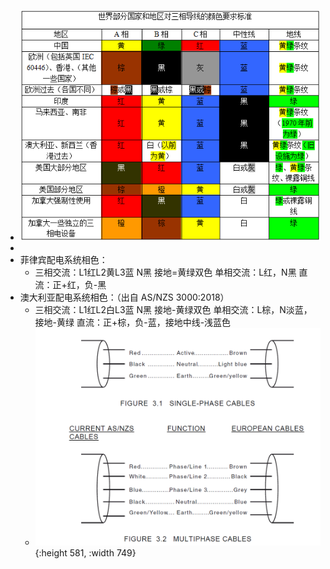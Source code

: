 - ![image.png](../assets/image_1694069127663_0.png)
-
- 菲律宾配电系统相色：
	- 三相交流：L1红L2黄L3蓝 N黑 接地=黄绿双色
	  单相交流：L红，N黑
	  直流：正+红，负-黑
- 澳大利亚配电系统相色：（出自 AS/NZS 3000:2018）
	- 三相交流：L1红L2白L3蓝 N黑 接地-黄绿双色
	  单相交流：L棕，N淡蓝，接地-黄绿
	  直流：正+棕，负-蓝，接地中线-浅蓝色
	- ![dfcc0ab3c66975d3506fc45fbff5ee2.png](../assets/dfcc0ab3c66975d3506fc45fbff5ee2_1736414149521_0.png){:height 581, :width 749}